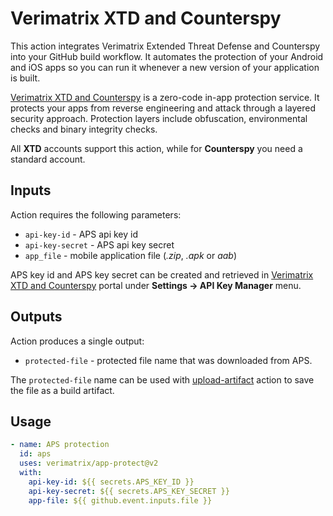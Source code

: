 # Verimatrix XTD and Counterspy

This action integrates Verimatrix Extended Threat Defense and Counterspy into your GitHub build workflow. It automates
the protection of your Android and iOS apps so you can run it whenever a new version 
of your application is built. 

[Verimatrix XTD and Counterspy](https://portal.platform.verimatrixcloud.net/) is a zero-code in-app protection service. It protects your apps from 
reverse engineering and attack through a layered security approach. Protection layers include
obfuscation, environmental checks and binary integrity checks. 

All **XTD** accounts support this action, while for **Counterspy** you need a standard account. 

## Inputs

Action requires the following parameters: 

   * `api-key-id` -  APS api key id 
   * `api-key-secret` - APS api key secret
   * `app_file` -  mobile application file (_.zip_, _.apk_ or _aab_)

APS key id and APS key secret can be created and retrieved in [Verimatrix XTD and Counterspy](https://portal.platform.verimatrixcloud.net/)
portal under **Settings -> API Key Manager** menu.  

## Outputs

Action produces a single output: 

   * `protected-file` - protected file name that was downloaded from APS. 

The `protected-file` name can be used with [upload-artifact](https://github.com/actions/upload-artifact) action
to save the file as a build artifact. 

## Usage

```yaml
- name: APS protection
  id: aps
  uses: verimatrix/app-protect@v2
  with:
    api-key-id: ${{ secrets.APS_KEY_ID }}
    api-key-secret: ${{ secrets.APS_KEY_SECRET }}
    app-file: ${{ github.event.inputs.file }}
```
